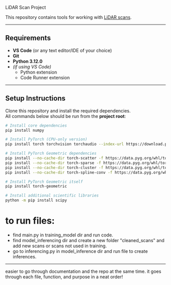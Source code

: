 LiDAR Scan Project

This repository contains tools for working with [LiDAR scans](https://drive.google.com/drive/u/1/folders/1DliNpAwRJkojgTkAah4oK116x1sy3TcZ).

---

## Requirements

- **VS Code** (or any text editor/IDE of your choice)  
- **Git**  
- **Python 3.12.0**  
- *(if using VS Code)*  
  - Python extension  
  - Code Runner extension  

---

## Setup Instructions

Clone this repository and install the required dependencies.  
All commands below should be run from the **project root**:

```bash
# Install core dependencies
pip install numpy

# Install PyTorch (CPU-only version)
pip install torch torchvision torchaudio --index-url https://download.pytorch.org/whl/cpu

# Install PyTorch Geometric dependencies
pip install --no-cache-dir torch-scatter -f https://data.pyg.org/whl/torch-2.8.0+cpu.html
pip install --no-cache-dir torch-sparse -f https://data.pyg.org/whl/torch-2.8.0+cpu.html
pip install --no-cache-dir torch-cluster -f https://data.pyg.org/whl/torch-2.8.0+cpu.html
pip install --no-cache-dir torch-spline-conv -f https://data.pyg.org/whl/torch-2.8.0+cpu.html

# Install PyTorch Geometric itself
pip install torch-geometric

# Install additional scientific libraries
python -m pip install scipy
```

# to run files:

- find main.py in training_model dir and run code. 
- find model_inferencing dir and create a new folder "cleaned_scans" and add new scans or scans not used in training.
- go to inferencing.py in model_inference dir and run file to create inferences.


---


easier to go through documentation and the repo at the same time. it goes through each file, function, and purpose in a neat order!
